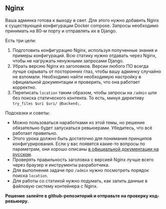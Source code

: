 ## Nginx

Ваша админка готова к выходу в свет. Для этого нужно добавить Nginx к существующей конфигурации Docker compose. Запросы необходимо принимать на 80-м порту и отправлять их в Django. 

Есть три цели:

1. Подготовить конфигурацию Nginx, используя полученные знания и примеры конфигураций. Всю статику нужно отдавать через Nginx, чтобы не нагружать ненужными запросами Django.
2. Убрать версию Nginx из заголовков. Версии любого ПО всегда лучше скрывать от посторонних глаз, чтобы вашу админку случайно не взломали. Необходимо найти необходимую настройку в официальной документации и проверить, что она работает корректно.
3. Переписать `location` таким образом, чтобы запросы на `/admin` шли без поиска статического контента. То есть, минуя директиву `try_files $uri $uri/ @backend;`.

Подсказки и советы:

- Можно пользоваться наработками из этой темы, но решение обязательно будет запускаться ревьюерами. Убедитесь, что всё работает правильно.
- Этого урока должно быть достаточно для понимания принципов конфигурирования. Если у вас появятся какие-то вопросы по параметрам, они хорошо описаны [в официальной документации на русском](https://nginx.org/ru/).
- Проверять правильность заголовка с версией Nginx лучше всего через браузер и инструменты разработчика.
- Для выполнения задачи про `/admin` нужно посмотреть порядок поиска `location`.
- Для работы со статикой нужно подумать, как залить данные в файловую систему контейнера с Nginx.

**Решение залейте в github-репозиторий и отправьте на проверку код-ревьюеру.**
